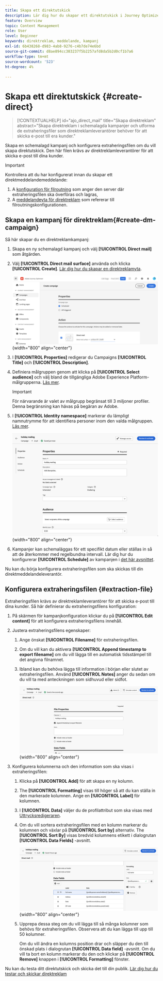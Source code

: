 ```yaml
---
title: Skapa ett direktutskick
description: Lär dig hur du skapar ett direktutskick i Journey Optimizer
feature: Overview
topic: Content Management
role: User
level: Beginner
keywords: direktreklam, meddelande, kampanj
exl-id: 6b438268-d983-4ab8-9276-c4b7de74e6bd
source-git-commit: d8ae894cc303237f5b2257afd8da5b2d0cf1b7a6
workflow-type: tm+mt
source-wordcount: '523'
ht-degree: 4%

---
```


# Skapa ett direktutskick {#create-direct}

>[!CONTEXTUALHELP]
>id="ajo_direct_mail"
>title="Skapa direktreklam"
>abstract="Skapa direktreklam i schemalagda kampanjer och utforma de extraheringsfiler som direktreklamleverantörer behöver för att skicka e-post till era kunder."

Skapa en schemalagd kampanj och konfigurera extraheringsfilen om du vill skapa direktutskick. Den här filen krävs av direktreklamleverantörer för att skicka e-post till dina kunder.

>[!IMPORTANT]
>
>Kontrollera att du har konfigurerat innan du skapar ett direktmeddelandemeddelande:
>
>1. A [konfiguration för filroutning](../direct-mail/direct-mail-configuration.md#file-routing-configuration) som anger den server där extraheringsfilen ska överföras och lagras,
>1. A [meddelandeyta för direktreklam](../direct-mail/direct-mail-configuration.md#direct-mail-surface) som refererar till filroutningskonfigurationen.


## Skapa en kampanj för direktreklam{#create-dm-campaign}

Så här skapar du en direktreklamkampanj:

1. Skapa en ny schemalagd kampanj och välj **[!UICONTROL Direct mail]** som åtgärden.

1. Välj **[!UICONTROL Direct mail surface]** använda och klicka **[!UICONTROL Create]**. [Lär dig hur du skapar en direktreklamyta](direct-mail-configuration.md#direct-mail-surface).

   ![](assets/direct-mail-campaign.png){width="800" align="center"}

1. I **[!UICONTROL Properties]** redigerar du Campaigns **[!UICONTROL Title]** och **[!UICONTROL Description]**.

1. Definiera målgruppen genom att klicka på **[!UICONTROL Select audience]** och välj bland de tillgängliga Adobe Experience Platform-målgrupperna. [Läs mer](../audience/about-audiences.md).

   >[!IMPORTANT]
   >
   >För närvarande är valet av målgrupp begränsat till 3 miljoner profiler. Denna begränsning kan hävas på begäran av Adobe.

1. I **[!UICONTROL Identity namespace]** markerar du lämpligt namnutrymme för att identifiera personer inom den valda målgruppen. [Läs mer](../event/about-creating.md#select-the-namespace).

   ![](assets/direct-mail-campaign-properties.png){width="800" align="center"}

1. Kampanjer kan schemaläggas för ett specifikt datum eller ställas in så att de återkommer med regelbundna intervall. Lär dig hur du konfigurerar **[!UICONTROL Schedule]** av kampanjen i [det här avsnittet](../campaigns/create-campaign.md#schedule).

Nu kan du börja konfigurera extraheringsfilen som ska skickas till din direktmeddelandeleverantör.

## Konfigurera extraheringsfilen {#extraction-file}

Extraheringsfilen krävs av direktreklamleverantörer för att skicka e-post till dina kunder. Så här definierar du extraheringsfilens konfiguration:

1. På skärmen för kampanjkonfiguration klickar du på **[!UICONTROL Edit content]** för att konfigurera extraheringsfilens innehåll.

1. Justera extraheringsfilens egenskaper:

   1. Ange önskat **[!UICONTROL Filename]** för extraheringsfilen.

   1. Om du vill kan du aktivera **[!UICONTROL Append timestamp to export filename]** om du vill lägga till en automatisk tidsstämpel till det angivna filnamnet.

   1. Ibland kan du behöva lägga till information i början eller slutet av extraheringsfilen.  Använd **[!UICONTROL Notes]** anger du sedan om du vill ta med anteckningen som sidhuvud eller sidfot.

      ![](assets/direct-mail-properties.png){width="800" align="center"}

1. Konfigurera kolumnerna och den information som ska visas i extraheringsfilen:

   1. Klicka på **[!UICONTROL Add]** för att skapa en ny kolumn.

   1. The **[!UICONTROL Formatting]** visas till höger så att du kan ställa in den markerade kolumnen. Ange en **[!UICONTROL Label]** för kolumnen.

   1. I **[!UICONTROL Data]** väljer du de profilattribut som ska visas med [Uttrycksredigeraren](../personalization/personalization-build-expressions.md).

   1. Om du vill sortera extraheringsfilen med en kolumn markerar du kolumnen och växlar på **[!UICONTROL Sort by]** alternativ. The **[!UICONTROL Sort By]** visas bredvid kolumnens etikett i dialogrutan **[!UICONTROL Data Fields]** -avsnitt.

      ![](assets/direct-mail-content.png){width="800" align="center"}

   1. Upprepa dessa steg om du vill lägga till så många kolumner som behövs för extraheringsfilen. Observera att du kan lägga till upp till 50 kolumner.

      Om du vill ändra en kolumns position drar och släpper du den till önskad plats i dialogrutan **[!UICONTROL Data field]** -avsnitt. Om du vill ta bort en kolumn markerar du den och klickar på **[!UICONTROL Remove]** knappen i **[!UICONTROL Formatting]** fönster.

Nu kan du testa ditt direktutskick och skicka det till din publik. [Lär dig hur du testar och skickar direktreklam](test-send-direct-mail.md)
